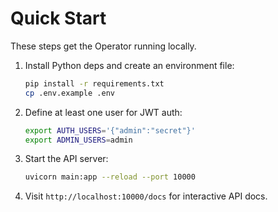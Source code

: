 # Quick Start

These steps get the Operator running locally.

1. Install Python deps and create an environment file:
   ```bash
   pip install -r requirements.txt
   cp .env.example .env
   ```
2. Define at least one user for JWT auth:
   ```bash
   export AUTH_USERS='{"admin":"secret"}'
   export ADMIN_USERS=admin
   ```
3. Start the API server:
   ```bash
   uvicorn main:app --reload --port 10000
   ```
4. Visit `http://localhost:10000/docs` for interactive API docs.
